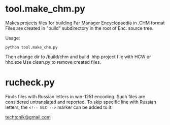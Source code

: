 tool.make_chm.py
================
Makes projects files for building Far Manager Encyclopaedia in .CHM format
Files are created in "build" subdirectory in the root of Enc. source tree.

Usage:

    python tool.make_chm.py

Then change dir to /build/chm and build .hhp project file with HCW or hhc.exe
Use clean.py to remove created files.


rucheck.py
==========
Finds files with Russian letters in win-1251 encoding. Such files are
considered untranslated and reported. To skip specific line with Russian
letters, the `<!-- NLC -->` marker can be added to it.

techtonik@gmail.com


